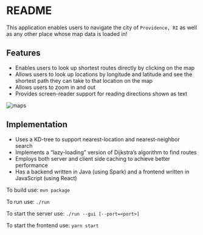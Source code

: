 # README
This application enables users to navigate the city of `Providence, RI` as well as any other place whose map data is loaded in!

## Features
- Enables users to look up shortest routes directly by clicking on the map
- Allows users to look up locations by longitude and latitude and see the shortest path they can take to that location on the map
- Allows users to zoom in and out
- Provides screen-reader support for reading directions shown as text

<img alt="maps" src="https://user-images.githubusercontent.com/47846691/147619553-495bbf7d-d249-4c70-ab86-783883c0541a.png">

## Implementation
- Uses a KD-tree to support nearest-location and nearest-neighbor search
- Implements a “lazy-loading” version of Dijkstra’s algorithm to find routes
- Employs both server and client side caching to achieve better performance
- Has a backend written in Java (using Spark) and a frontend written in JavaScript (using React)

To build use:
`mvn package`


To run use:
`./run`

To start the server use:
`./run --gui [--port=<port>]`

To start the frontend use:
`yarn start`
